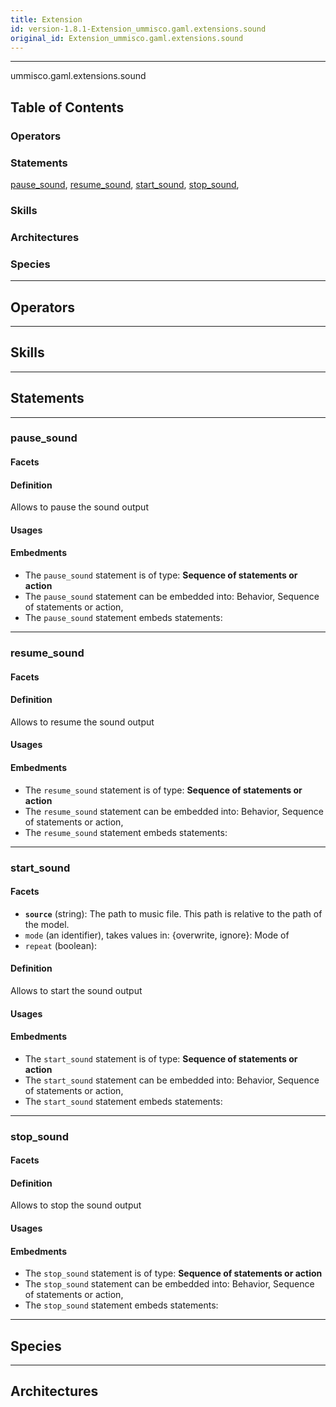 ```yaml
---
title: Extension
id: version-1.8.1-Extension_ummisco.gaml.extensions.sound
original_id: Extension_ummisco.gaml.extensions.sound
---
```



----

 ummisco.gaml.extensions.sound

## Table of Contents

### Operators


### Statements
[pause_sound](#pause_sound), [resume_sound](#resume_sound), [start_sound](#start_sound), [stop_sound](#stop_sound), 

### Skills


### Architectures



### Species



----

## Operators
	

----

## Skills
	

----

## Statements
	

----




### pause_sound 
#### Facets 
 
 	
#### Definition

Allows to pause the sound output

#### Usages


#### Embedments

* The `pause_sound` statement is of type: **Sequence of statements or action**
* The `pause_sound` statement can be embedded into: Behavior, Sequence of statements or action, 
* The `pause_sound` statement embeds statements: 

----




### resume_sound 
#### Facets 
 
 	
#### Definition

Allows to resume the sound output

#### Usages


#### Embedments

* The `resume_sound` statement is of type: **Sequence of statements or action**
* The `resume_sound` statement can be embedded into: Behavior, Sequence of statements or action, 
* The `resume_sound` statement embeds statements: 

----




### start_sound 
#### Facets 
  
* **`source`** (string): The path to music file. This path is relative to the path of the model.
* `mode` (an identifier), takes values in: {overwrite, ignore}: Mode of 
* `repeat` (boolean):  
 	
#### Definition

Allows to start the sound output

#### Usages


#### Embedments

* The `start_sound` statement is of type: **Sequence of statements or action**
* The `start_sound` statement can be embedded into: Behavior, Sequence of statements or action, 
* The `start_sound` statement embeds statements: 

----




### stop_sound 
#### Facets 
 
 	
#### Definition

Allows to stop the sound output

#### Usages


#### Embedments

* The `stop_sound` statement is of type: **Sequence of statements or action**
* The `stop_sound` statement can be embedded into: Behavior, Sequence of statements or action, 
* The `stop_sound` statement embeds statements: 	
	
----

## Species
	
	
----

## Architectures 
	
